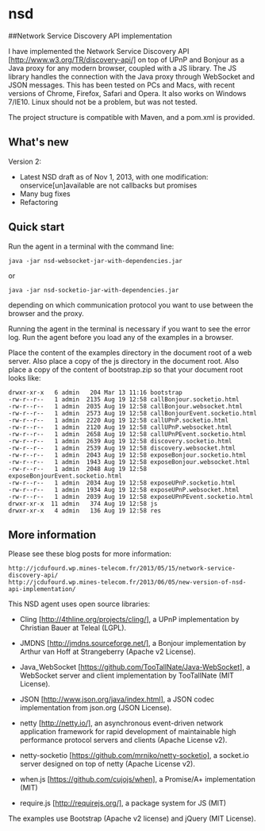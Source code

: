 # nsd

##Network Service Discovery API implementation

I have implemented the Network Service Discovery API [http://www.w3.org/TR/discovery-api/] 
on top of UPnP and Bonjour as a Java proxy for any modern browser, coupled with a JS library. 
The JS library handles the connection with the Java proxy through WebSocket and JSON messages.
This has been tested on PCs and Macs, with recent versions of Chrome, Firefox, Safari and Opera. 
It also works on Windows 7/IE10. Linux should not be a problem, but was not tested.

The project structure is compatible with Maven, and a pom.xml is provided.

## What's new

Version 2:
- Latest NSD draft as of Nov 1, 2013, with one modification: onservice[un]available are not callbacks but promises
- Many bug fixes
- Refactoring

## Quick start

Run the agent in a terminal with the command line:

	java -jar nsd-websocket-jar-with-dependencies.jar

or

	java -jar nsd-socketio-jar-with-dependencies.jar

depending on which communication protocol you want to use between the browser and the proxy.

Running the agent in the terminal is necessary if you want to see the error log. 
Run the agent before you load any of the examples in a browser.

Place the content of the examples directory in the document root of a web server.
Also place a copy of the js directory in the document root.
Also place a copy of the content of bootstrap.zip so that your document root looks like:

    drwxr-xr-x   6 admin   204 Mar 13 11:16 bootstrap
    -rw-r--r--   1 admin  2135 Aug 19 12:58 callBonjour.socketio.html
    -rw-r--r--   1 admin  2035 Aug 19 12:58 callBonjour.websocket.html
    -rw-r--r--   1 admin  2573 Aug 19 12:58 callBonjourEvent.socketio.html
    -rw-r--r--   1 admin  2220 Aug 19 12:58 callUPnP.socketio.html
    -rw-r--r--   1 admin  2120 Aug 19 12:58 callUPnP.websocket.html
    -rw-r--r--   1 admin  2658 Aug 19 12:58 callUPnPEvent.socketio.html
    -rw-r--r--   1 admin  2639 Aug 19 12:58 discovery.socketio.html
    -rw-r--r--   1 admin  2539 Aug 19 12:58 discovery.websocket.html
    -rw-r--r--   1 admin  2043 Aug 19 12:58 exposeBonjour.socketio.html
    -rw-r--r--   1 admin  1943 Aug 19 12:58 exposeBonjour.websocket.html
    -rw-r--r--   1 admin  2048 Aug 19 12:58 exposeBonjourEvent.socketio.html
    -rw-r--r--   1 admin  2034 Aug 19 12:58 exposeUPnP.socketio.html
    -rw-r--r--   1 admin  1934 Aug 19 12:58 exposeUPnP.websocket.html
    -rw-r--r--   1 admin  2039 Aug 19 12:58 exposeUPnPEvent.socketio.html
    drwxr-xr-x  11 admin   374 Aug 19 12:58 js
    drwxr-xr-x   4 admin   136 Aug 19 12:58 res

## More information

Please see these blog posts for more information:

	http://jcdufourd.wp.mines-telecom.fr/2013/05/15/network-service-discovery-api/
    http://jcdufourd.wp.mines-telecom.fr/2013/06/05/new-version-of-nsd-api-implementation/

This NSD agent uses open source libraries:

- Cling [http://4thline.org/projects/cling/], a UPnP implementation by Christian Bauer at Teleal (LGPL).

- JMDNS [http://jmdns.sourceforge.net/], a Bonjour implementation by Arthur van Hoff at Strangeberry (Apache v2 License).

- Java_WebSocket [https://github.com/TooTallNate/Java-WebSocket], a WebSocket server and client implementation by TooTallNate (MIT License).

- JSON [http://www.json.org/java/index.html], a JSON codec implementation from json.org (JSON License).

- netty [http://netty.io/], an asynchronous event-driven network application framework for rapid development of
maintainable high performance protocol servers and clients (Apache License v2).

- netty-socketio [https://github.com/mrniko/netty-socketio], a socket.io server designed on top of netty (Apache License v2).

- when.js [https://github.com/cujojs/when], a Promise/A+ implementation (MIT)

- require.js [http://requirejs.org/], a package system for JS (MIT)

The examples use Bootstrap (Apache v2 license) and jQuery (MIT License).